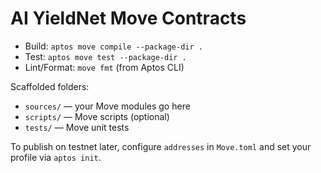 # AI YieldNet Move Contracts

- Build: `aptos move compile --package-dir .`
- Test:  `aptos move test --package-dir .`
- Lint/Format: `move fmt` (from Aptos CLI)

Scaffolded folders:
- `sources/`   — your Move modules go here
- `scripts/`   — Move scripts (optional)
- `tests/`     — Move unit tests

To publish on testnet later, configure `addresses` in `Move.toml` and set your profile via `aptos init`.
